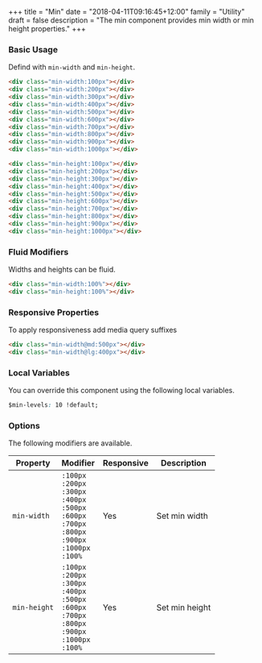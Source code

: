+++
title = "Min"
date = "2018-04-11T09:16:45+12:00"
family = "Utility"
draft = false
description = "The min component provides min width or min height properties."
+++

### Basic Usage

Defind with `min-width` and `min-height`.

```html
<div class="min-width:100px"></div>
<div class="min-width:200px"></div>
<div class="min-width:300px"></div>
<div class="min-width:400px"></div>
<div class="min-width:500px"></div>
<div class="min-width:600px"></div>
<div class="min-width:700px"></div>
<div class="min-width:800px"></div>
<div class="min-width:900px"></div>
<div class="min-width:1000px"></div>

<div class="min-height:100px"></div>
<div class="min-height:200px"></div>
<div class="min-height:300px"></div>
<div class="min-height:400px"></div>
<div class="min-height:500px"></div>
<div class="min-height:600px"></div>
<div class="min-height:700px"></div>
<div class="min-height:800px"></div>
<div class="min-height:900px"></div>
<div class="min-height:1000px"></div>
```

### Fluid Modifiers

Widths and heights can be fluid.

```html
<div class="min-width:100%"></div>
<div class="min-height:100%"></div>
```

### Responsive Properties

To apply responsiveness add media query suffixes

```html
<div class="min-width@md:500px"></div>
<div class="min-width@lg:400px"></div>
```

### Local Variables

You can override this component using the following local variables.

```css
$min-levels: 10 !default;
```

### Options

The following modifiers are available.

<table class="table width:100% table:pile table@sm:unpile">
  <thead>
    <tr>
      <th>
        Property
      </th>
      <th>
        Modifier
      </th>
      <th>
        Responsive
      </th>
      <th>
        Description
      </th>
    </tr>
  </thead>
  <tr>
    <td data-label="Properties">
      <code>min-width</code>
    </td>
    <td data-label="Attributes">
      <code class="margin:u0">:100px</code><br />
      <code class="margin:u0">:200px</code><br />
      <code class="margin:u0">:300px</code><br />
      <code class="margin:u0">:400px</code><br />
      <code class="margin:u0">:500px</code><br />
      <code class="margin:u0">:600px</code><br />
      <code class="margin:u0">:700px</code><br />
      <code class="margin:u0">:800px</code><br />
      <code class="margin:u0">:900px</code><br />
      <code class="margin:u0">:1000px</code><br />
      <code class="margin:u0">:100%</code>
    </td>
    <td data-label="Responsive">
      Yes
    </td>
    <td>
      Set min width
    </td>
  </tr>
  <tr>
    <td data-label="Properties">
      <code>min-height</code>
    </td>
    <td data-label="Attributes">
      <code class="margin:u0">:100px</code><br />
      <code class="margin:u0">:200px</code><br />
      <code class="margin:u0">:300px</code><br />
      <code class="margin:u0">:400px</code><br />
      <code class="margin:u0">:500px</code><br />
      <code class="margin:u0">:600px</code><br />
      <code class="margin:u0">:700px</code><br />
      <code class="margin:u0">:800px</code><br />
      <code class="margin:u0">:900px</code><br />
      <code class="margin:u0">:1000px</code><br />
      <code class="margin:u0">:100%</code>
    </td>
    <td data-label="Responsive">
      Yes
    </td>
    <td>
      Set min height
    </td>
  </tr>
</table>
